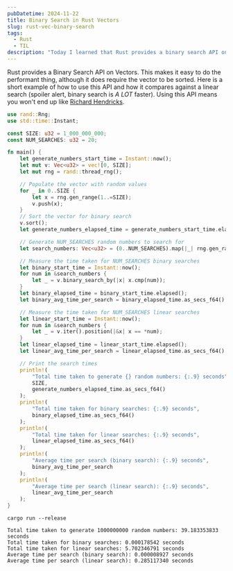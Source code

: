 ```yaml
---
pubDatetime: 2024-11-22
title: Binary Search in Rust Vectors
slug: rust-vec-binary-search
tags:
  - Rust
  - TIL
description: "Today I learned that Rust provides a binary search API on Vectors."
---
```


Rust provides a Binary Search API on Vectors. This makes it easy to do the performant thing, although it does require the vector to be sorted. Here is a short example of how to use this API and how it compares against a linear search (spoiler alert, binary search is _A LOT_ faster). Using this API means you won't end up like [Richard Hendricks](https://www.youtube.com/watch?v=9FzT2I21F3k&ab_channel=RandomClips).

```rust
use rand::Rng;
use std::time::Instant;

const SIZE: u32 = 1_000_000_000;
const NUM_SEARCHES: u32 = 20;

fn main() {
    let generate_numbers_start_time = Instant::now();
    let mut v: Vec<u32> = vec![0, SIZE];
    let mut rng = rand::thread_rng();

    // Populate the vector with random values
    for _ in 0..SIZE {
        let x = rng.gen_range(1..=SIZE);
        v.push(x);
    }
    // Sort the vector for binary search
    v.sort();
    let generate_numbers_elapsed_time = generate_numbers_start_time.elapsed();

    // Generate NUM_SEARCHES random numbers to search for
    let search_numbers: Vec<u32> = (0..NUM_SEARCHES).map(|_| rng.gen_range(0..SIZE)).collect();

    // Measure the time taken for NUM_SEARCHES binary searches
    let binary_start_time = Instant::now();
    for num in &search_numbers {
        let _ = v.binary_search_by(|x| x.cmp(num));
    }
    let binary_elapsed_time = binary_start_time.elapsed();
    let binary_avg_time_per_search = binary_elapsed_time.as_secs_f64() / NUM_SEARCHES as f64;

    // Measure the time taken for NUM_SEARCHES linear searches
    let linear_start_time = Instant::now();
    for num in &search_numbers {
        let _ = v.iter().position(|&x| x == *num);
    }
    let linear_elapsed_time = linear_start_time.elapsed();
    let linear_avg_time_per_search = linear_elapsed_time.as_secs_f64() / NUM_SEARCHES as f64;

    // Print the search times
    println!(
        "Total time taken to generate {} random numbers: {:.9} seconds",
        SIZE,
        generate_numbers_elapsed_time.as_secs_f64()
    );
    println!(
        "Total time taken for binary searches: {:.9} seconds",
        binary_elapsed_time.as_secs_f64()
    );
    println!(
        "Total time taken for linear searches: {:.9} seconds",
        linear_elapsed_time.as_secs_f64()
    );
    println!(
        "Average time per search (binary search): {:.9} seconds",
        binary_avg_time_per_search
    );
    println!(
        "Average time per search (linear search): {:.9} seconds",
        linear_avg_time_per_search
    );
}
```

`cargo run --release`

```
Total time taken to generate 1000000000 random numbers: 39.183353833 seconds
Total time taken for binary searches: 0.000178542 seconds
Total time taken for linear searches: 5.702346791 seconds
Average time per search (binary search): 0.000008927 seconds
Average time per search (linear search): 0.285117340 seconds
```
